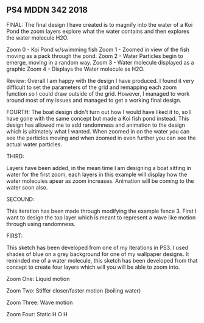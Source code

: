 ## PS4 MDDN 342 2018


FINAL: 
The final design I have created is to magnify into the water of a Koi Pond the zoom
layers explore what the water contains and then explores the water molecule H2O. 

Zoom 0 - Koi Pond w/swimming fish
Zoom 1 - Zoomed in view of the fish moving as a pack through the pond.
Zoom 2 - Water Particles begin to emerge, moving in a random way.
Zoom 3 - Water molecule displayed as a graphic 
Zoom 4 - Displays the Water molecule as H2O. 

Review: Overall I am happy with the design I have produced. I found it very difficult to 
set the parameters of the grid and remapping each zoom function so I could draw outside 
of the grid. However, I managed to work around most of my issues and managed to get a working
final design.   


FOURTH:
The boat design didn't turn out how I would have liked it to, so I have gone with the same
concept but made a Koi fish pond instead. This design has allowed me to add randomness 
and animation to the design which is ultimately what I wanted. When zoomed in on the water 
you can see the particles moving and when zoomed in even further you can see the actual water
particles. 

THIRD: 

Layers have been added, in the mean time I am designing a boat sitting in water for the first
zoom, each layers in this example will display how the water molecules apear as zoom increases.
Animation will be coming to the water soon also.

SECOUND:

This iteration has been made through modifying the example fence 3. First I want
to design the top layer which is meant to represent a wave like motion through using 
randomness.

FIRST: 

This sketch has been developed from one of my iterations in PS3. I used shades of blue on 
a grey background for one of my wallpaper designs. It reminded me of a water molecule, this
sketch has been developed from that concept to create four layers which will you will be 
able to zoom into. 

Zoom One: Liquid motion 

Zoom Two: Stiffer closer/faster motion (boiling water)

Zoom Three: Wave motion 

Zoom Four: Static H O H 